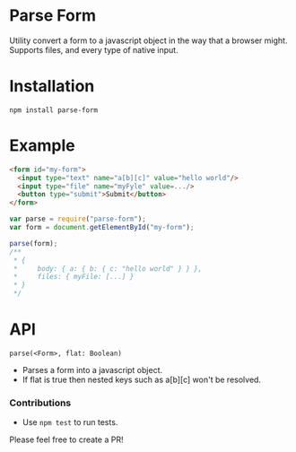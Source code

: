 # Parse Form
Utility convert a form to a javascript object in the way that a browser might.
Supports files, and every type of native input.

# Installation

```console
npm install parse-form
```

# Example
```html
<form id="my-form">
  <input type="text" name="a[b][c]" value="hello world"/>
  <input type="file" name="myFyle" value=.../>
  <button type="submit">Submit</button>
</form>
```

```js
var parse = require("parse-form");
var form = document.getElementById("my-form");

parse(form);
/**
 * {
 *     body: { a: { b: { c: "hello world" } } },
 *     files: { myFile: [...] }
 * }
 */
```

# API

`parse(<Form>, flat: Boolean)`
 * Parses a form into a javascript object.
 * If flat is true then nested keys such as a[b][c] won't be resolved.

### Contributions

* Use `npm test` to run tests.

Please feel free to create a PR!
